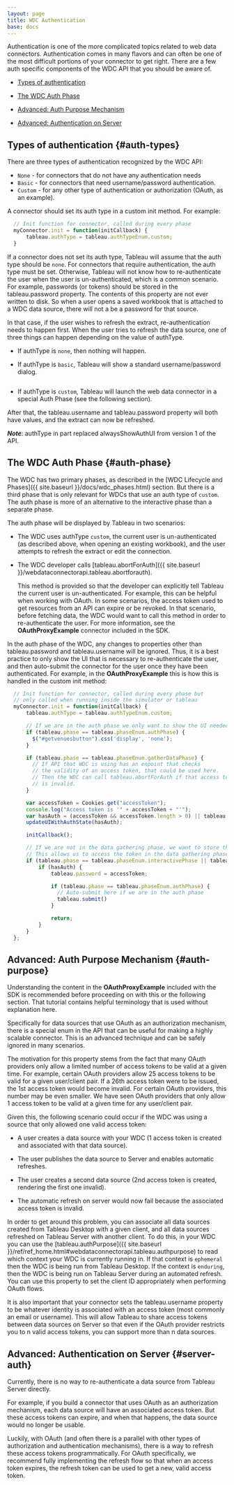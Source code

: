 ```yaml
---
layout: page
title: WDC Authentication
base: docs
---
```


Authentication is one of the more complicated topics related to web data connectors.
Authentication comes in many flavors and can often be one of the most difficult
portions of your connector to get right.  There are a few auth specific components of the
WDC API that you should be aware of.

-   [Types of authentication](#auth-types)

-   [The WDC Auth Phase](#auth-phase)

-   [Advanced: Auth Purpose Mechanism](#auth-purpose)

-   [Advanced: Authentication on Server](#server-auth)

Types of authentication {#auth-types}
-------------------------------------
There are three types of authentication recognized by the WDC API:

- `None` - for connectors that do not have any authentication needs
- `Basic` - for connectors that need username/password authentication.
- `Custom` - for any other type of authentication or authorization (OAuth, as an example).

A connector should set its auth type in a custom init method.  For example: 

```javascript
  // Init function for connector, called during every phase
  myConnector.init = function(initCallback) {
      tableau.authType = tableau.authTypeEnum.custom;   
  }
```

If a connector does not set its auth type, Tableau will assume that the 
auth type should be `none`. For connectors that require authentication, the auth type must be set.  Otherwise,
Tableau will not know how to re-authenticate the user when the user is un-authenticated, which is a common scenario.
For example, passwords (or tokens) should be stored in the tableau.password property.  The contents of this property
are not ever written to disk.  So when a user opens a saved workbook that is attached to a WDC data source,
there will not a be a password for that source.  

In that case, if the user wishes to refresh the extract, re-authentication needs to happen first.  When
the user tries to refresh the data source, one of three things can happen depending on the value of authType.

- If authType is `none`, then nothing will happen. 

- If authType is `basic`, Tableau will show a standard username/password dialog.

    <img class="img-responsive docs-img" src="{{ site.baseurl }}/assets/wdc_basic_auth.png" alt="">

- If authType is `custom`, Tableau will launch the web data connector in a special Auth Phase (see the following section).

After that, the tableau.username and tableau.password property will both have values, and the extract
can now be refreshed. 

***Note***: authType in part replaced alwaysShowAuthUI from version 1 of the API.


The WDC Auth Phase {#auth-phase}
------------------------
The WDC has two primary phases, as described in the [WDC Lifecycle and Phases]({{ site.baseurl }}/docs/wdc_phases.html)
section.  But there is a third phase that is only relevant for WDCs that use an auth type of `custom`. 
The auth phase is more of an alternative to the interactive phase than a separate phase. 

The auth phase will be displayed by Tableau in two scenarios: 

- The WDC uses authType `custom`, the current user is un-authenticated (as described above, 
  when opening an existing workbook), and the user attempts to refresh the extract or edit the connection.

- The WDC developer calls [tableau.abortForAuth]({{ site.baseurl }}/webdataconnectorapi.tableau.abortforauth).

    This method is provided so that the developer can explicitly tell Tableau the current user is un-authenticated.
    For example, this can be helpful when working with OAuth.  In some scenarios, the access token used to get resources
    from an API can expire or be revoked.  In that scenario, before fetching data, the WDC would want to call this method
    in order to re-authenticate the user.  For more information, see the **OAuthProxyExample** connector included in the SDK.
    
In the auth phase of the WDC, any changes to properties other than tableau.password and tableau.username will
be ignored.  Thus, it is a best practice to only show the UI that is necessary to re-authenticate the user,
and then auto-submit the connector for the user once they have been authenticated.
For example, in the **OAuthProxyExample** this is how this
is handled in the custom init method:

```javascript
  // Init function for connector, called during every phase but
  // only called when running inside the simulator or tableau
  myConnector.init = function(initCallback) {
      tableau.authType = tableau.authTypeEnum.custom;

      // If we are in the auth phase we only want to show the UI needed for auth
      if (tableau.phase == tableau.phaseEnum.authPhase) {
        $("#getvenuesbutton").css('display', 'none');
      }

      if (tableau.phase == tableau.phaseEnum.gatherDataPhase) {
        // If API that WDC is using has an enpoint that checks
        // the validity of an access token, that could be used here.
        // Then the WDC can call tableau.abortForAuth if that access token
        // is invalid.
      }

      var accessToken = Cookies.get("accessToken");
      console.log("Access token is '" + accessToken + "'");
      var hasAuth = (accessToken && accessToken.length > 0) || tableau.password.length > 0;
      updateUIWithAuthState(hasAuth);

      initCallback();

      // If we are not in the data gathering phase, we want to store the token
      // This allows us to access the token in the data gathering phase
      if (tableau.phase == tableau.phaseEnum.interactivePhase || tableau.phase == tableau.phaseEnum.authPhase) {
          if (hasAuth) {
              tableau.password = accessToken;

              if (tableau.phase == tableau.phaseEnum.authPhase) {
                // Auto-submit here if we are in the auth phase
                tableau.submit()
              }

              return;
          }
      }
  };
```

Advanced: Auth Purpose Mechanism {#auth-purpose}
------------------------------------
Understanding the content in the **OAuthProxyExample** included with the SDK is
recommended before proceeding on with this or the following section.  That tutorial contains helpful terminology
that is used without explanation here.

Specifically for data sources that use OAuth as an authorization mechanism, there is a special
enum in the API that can be useful for making a highly scalable connector.  This is an advanced technique
and can be safely ignored in many scenarios.

The motivation for this property stems from the fact that many OAuth providers only allow a limited
number of access tokens to be valid at a given time.  For example, certain OAuth providers allow 25 
access tokens to be valid for a given user/client pair.  If a 26th access token were to be issued, the 1st access
token would become invalid.  For certain OAuth providers, this number may be even smaller.  We have seen OAuth providers that only allow
1 access token to be valid at a given time for any user/client pair. 

Given this, the following scenario could occur if the WDC was using a source that only allowed one valid access token:

- A user creates a data source with your WDC (1 access token is created and associated with that data source).

- The user publishes the data source to Server and enables automatic refreshes.

- The user creates a second data source (2nd access token is created, rendering the first one invalid).  

- The automatic refresh on server would now fail because the associated access token is invalid.

In order to get around this problem, you can associate all data sources created from Tableau Desktop with
a given client, and all data sources refreshed on Tableau Server with another client.  To do this, in your WDC
you can use the [tableau.authPurpose]({{ site.baseurl }}/ref/ref_home.html#webdataconnectorapi.tableau.authpurpose)
to read which context your WDC is currently running in.  If that context is `ephemeral` then the WDC is 
being run from Tableau Desktop.  If the context is `enduring`, then the WDC is being run on Tableau Server during
an automated refresh.  You can use this property to set the client ID appropriately when performing OAuth flows.

It is also important that your connector sets the tableau.username property to be whatever identity is 
associated with an access token (most commonly an email or username).  This will allow Tableau to share access
tokens between data sources on Server so that even if the OAuth provider restricts you to n valid access tokens, 
you can support more than n data sources.


Advanced: Authentication on Server {#server-auth}
------------------------
Currently, there is no way to re-authenticate a data source from Tableau Server directly.

For example, if you build a connector that uses OAuth as an authorization mechanism, each data source
will have an associated access token.  But these access tokens can expire, 
and when that happens, the data source would no longer be usable.

Luckily, with OAuth (and often there is a parallel with other types of authorization and authentication mechanisms),
there is a way to refresh these access tokens programmatically.  For OAuth specifically, we recommend
fully implementing the refresh flow so that when an access token expires, the refresh token
can be used to get a new, valid access token.
